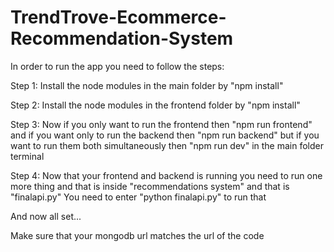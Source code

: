 # TrendTrove-Ecommerce-Recommendation-System

In order to run the app you need to follow the steps:

Step 1: Install the node modules in the main folder by "npm install"

Step 2: Install the node modules in the frontend folder by "npm install"

Step 3: Now if you only want to run the frontend then "npm run frontend" and if you want only to run the backend then "npm run backend" but if you want to run them both simultaneously then "npm run dev" in the main folder terminal

Step 4: Now that your frontend and backend is running you need to run one more thing and that is inside "recommendations system" and that is "finalapi.py" You need to enter "python finalapi.py" to run that

And now all set...

Make sure that your mongodb url matches the url of the code
